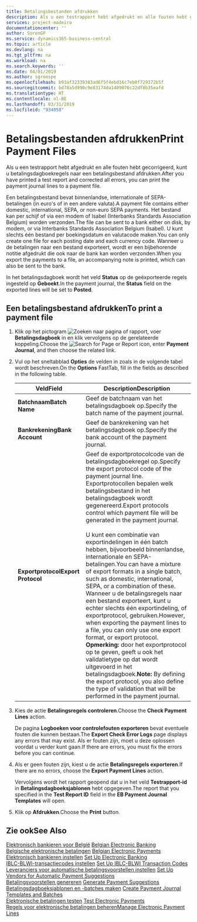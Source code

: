 ```yaml
---
title: Betalingsbestanden afdrukken
description: Als u een testrapport hebt afgedrukt en alle fouten hebt gecorrigeerd, kunt u betalingsdagboekregels naar een betalingsbestand afdrukken.
services: project-madeira
documentationcenter: ''
author: SorenGP
ms.service: dynamics365-business-central
ms.topic: article
ms.devlang: na
ms.tgt_pltfrm: na
ms.workload: na
ms.search.keywords: ''
ms.date: 04/01/2019
ms.author: sgroespe
ms.openlocfilehash: b93af32339383ad6f5f4ebd16c7eb0f729372b5f
ms.sourcegitcommit: bd78a5d990c9e83174da1409076c22df8b35eafd
ms.translationtype: HT
ms.contentlocale: nl-BE
ms.lasthandoff: 03/31/2019
ms.locfileid: "934058"
---
```

# <a name="print-payment-files"></a><span data-ttu-id="ed0ef-103">Betalingsbestanden afdrukken</span><span class="sxs-lookup"><span data-stu-id="ed0ef-103">Print Payment Files</span></span>
<span data-ttu-id="ed0ef-104">Als u een testrapport hebt afgedrukt en alle fouten hebt gecorrigeerd, kunt u betalingsdagboekregels naar een betalingsbestand afdrukken.</span><span class="sxs-lookup"><span data-stu-id="ed0ef-104">After you have printed a test report and corrected all errors, you can print the payment journal lines to a payment file.</span></span>  

<span data-ttu-id="ed0ef-105">Een betalingsbestand bevat binnenlandse, internationale of SEPA-betalingen (in euro's of in een andere valuta).</span><span class="sxs-lookup"><span data-stu-id="ed0ef-105">A payment file contains either domestic, international, SEPA, or non-euro SEPA payments.</span></span> <span data-ttu-id="ed0ef-106">Het bestand kan per schijf of via een modem of Isabel (Interbanks Standards Association Belgium) worden verzonden.</span><span class="sxs-lookup"><span data-stu-id="ed0ef-106">The file can be sent to a bank either on disk, by modem, or via Interbanks Standards Association Belgium (Isabel).</span></span> <span data-ttu-id="ed0ef-107">U kunt slechts één bestand per boekingsdatum en valutacode maken.</span><span class="sxs-lookup"><span data-stu-id="ed0ef-107">You can only create one file for each posting date and each currency code.</span></span> <span data-ttu-id="ed0ef-108">Wanneer u de betalingen naar een bestand exporteert, wordt er een bijbehorende notitie afgedrukt die ook naar de bank kan worden verzonden.</span><span class="sxs-lookup"><span data-stu-id="ed0ef-108">When you export the payments to a file, an accompanying note is printed, which can also be sent to the bank.</span></span>  

<span data-ttu-id="ed0ef-109">In het betalingsdagboek wordt het veld **Status** op de geëxporteerde regels ingesteld op **Geboekt**.</span><span class="sxs-lookup"><span data-stu-id="ed0ef-109">In the payment journal, the **Status** field on the exported lines will be set to **Posted**.</span></span>  

## <a name="to-print-a-payment-file"></a><span data-ttu-id="ed0ef-110">Een betalingsbestand afdrukken</span><span class="sxs-lookup"><span data-stu-id="ed0ef-110">To print a payment file</span></span>  

1.  <span data-ttu-id="ed0ef-111">Klik op het pictogram ![Zoeken naar pagina of rapport](../../media/ui-search/search_small.png "pictogram Zoeken naar pagina of rapport"), voer **Betalingsdagboek** in en klik vervolgens op de gerelateerde koppeling.</span><span class="sxs-lookup"><span data-stu-id="ed0ef-111">Choose the ![Search for Page or Report](../../media/ui-search/search_small.png "Search for Page or Report icon") icon, enter **Payment Journal**, and then choose the related link.</span></span>  
2.  <span data-ttu-id="ed0ef-112">Vul op het sneltabblad **Opties** de velden in zoals in de volgende tabel wordt beschreven.</span><span class="sxs-lookup"><span data-stu-id="ed0ef-112">On the **Options** FastTab, fill in the fields as described in the following table.</span></span>  

    |<span data-ttu-id="ed0ef-113">Veld</span><span class="sxs-lookup"><span data-stu-id="ed0ef-113">Field</span></span>|<span data-ttu-id="ed0ef-114">Description</span><span class="sxs-lookup"><span data-stu-id="ed0ef-114">Description</span></span>|  
    |---------------------------------|---------------------------------------|  
    |<span data-ttu-id="ed0ef-115">**Batchnaam**</span><span class="sxs-lookup"><span data-stu-id="ed0ef-115">**Batch Name**</span></span>|<span data-ttu-id="ed0ef-116">Geef de batchnaam van het betalingsdagboek op.</span><span class="sxs-lookup"><span data-stu-id="ed0ef-116">Specify the batch name of the payment journal.</span></span>|  
    |<span data-ttu-id="ed0ef-117">**Bankrekening**</span><span class="sxs-lookup"><span data-stu-id="ed0ef-117">**Bank Account**</span></span>|<span data-ttu-id="ed0ef-118">Geef de bankrekening van het betalingsdagboek op.</span><span class="sxs-lookup"><span data-stu-id="ed0ef-118">Specify the bank account of the payment journal.</span></span>|  
    |<span data-ttu-id="ed0ef-119">**Exportprotocol**</span><span class="sxs-lookup"><span data-stu-id="ed0ef-119">**Export Protocol**</span></span>|<span data-ttu-id="ed0ef-120">Geef de exportprotocolcode van de betalingsdagboekregel op.</span><span class="sxs-lookup"><span data-stu-id="ed0ef-120">Specify the export protocol code of the payment journal line.</span></span> <span data-ttu-id="ed0ef-121">Exportprotocollen bepalen welk betalingsbestand in het betalingsdagboek wordt gegenereerd.</span><span class="sxs-lookup"><span data-stu-id="ed0ef-121">Export protocols control which payment file will be generated in the payment journal.</span></span><br /><br /> <span data-ttu-id="ed0ef-122">U kunt een combinatie van exportindelingen in één batch hebben, bijvoorbeeld binnenlandse, internationale en SEPA-betalingen.</span><span class="sxs-lookup"><span data-stu-id="ed0ef-122">You can have a mixture of export formats in a single batch, such as domestic, international, SEPA, or a combination of these.</span></span> <span data-ttu-id="ed0ef-123">Wanneer u de betalingsregels naar een bestand exporteert, kunt u echter slechts één exportindeling, of exportprotocol, gebruiken.</span><span class="sxs-lookup"><span data-stu-id="ed0ef-123">However, when exporting the payment lines to a file, you can only use one export format, or export protocol.</span></span> <span data-ttu-id="ed0ef-124">**Opmerking:** door het exportprotocol op te geven, geeft u ook het validatietype op dat wordt uitgevoerd in het betalingsdagboek.</span><span class="sxs-lookup"><span data-stu-id="ed0ef-124">**Note:**  By defining the export protocol, you also define the type of validation that will be performed in the payment journal.</span></span>|  

3.  <span data-ttu-id="ed0ef-125">Kies de actie **Betalingsregels controleren**.</span><span class="sxs-lookup"><span data-stu-id="ed0ef-125">Choose the **Check Payment Lines** action.</span></span>

    <span data-ttu-id="ed0ef-126">De pagina **Logboeken voor controlefouten exporteren** bevat eventuele fouten die kunnen bestaan.</span><span class="sxs-lookup"><span data-stu-id="ed0ef-126">The **Export Check Error Logs** page displays any errors that may exist.</span></span> <span data-ttu-id="ed0ef-127">Als er fouten zijn, moet u deze oplossen voordat u verder kunt gaan.</span><span class="sxs-lookup"><span data-stu-id="ed0ef-127">If there are errors, you must fix the errors before you can continue.</span></span>

4. <span data-ttu-id="ed0ef-128">Als er geen fouten zijn, kiest u de actie **Betalingsregels exporteren**.</span><span class="sxs-lookup"><span data-stu-id="ed0ef-128">If there are no errors, choose the **Export Payment Lines** action.</span></span>  

    <span data-ttu-id="ed0ef-129">Vervolgens wordt het rapport geopend dat u in het veld **Testrapport-id** in **Betalingsdagboeksjablonen** hebt opgegeven.</span><span class="sxs-lookup"><span data-stu-id="ed0ef-129">The report that you specified in the **Test Report ID** field in the **EB Payment Journal Templates** will open.</span></span>  

5.  <span data-ttu-id="ed0ef-130">Klik op **Afdrukken**.</span><span class="sxs-lookup"><span data-stu-id="ed0ef-130">Choose the **Print** button.</span></span>  

## <a name="see-also"></a><span data-ttu-id="ed0ef-131">Zie ook</span><span class="sxs-lookup"><span data-stu-id="ed0ef-131">See Also</span></span>  
 <span data-ttu-id="ed0ef-132">[Elektronisch bankieren voor België](belgian-electronic-banking.md) </span><span class="sxs-lookup"><span data-stu-id="ed0ef-132">[Belgian Electronic Banking](belgian-electronic-banking.md) </span></span>  
 <span data-ttu-id="ed0ef-133">[Belgische elektronische betalingen](belgian-electronic-payments.md) </span><span class="sxs-lookup"><span data-stu-id="ed0ef-133">[Belgian Electronic Payments](belgian-electronic-payments.md) </span></span>  
 <span data-ttu-id="ed0ef-134">[Elektronisch bankieren instellen](how-to-set-up-electronic-banking.md) </span><span class="sxs-lookup"><span data-stu-id="ed0ef-134">[Set Up Electronic Banking](how-to-set-up-electronic-banking.md) </span></span>  
 <span data-ttu-id="ed0ef-135">[IBLC-BLWI-transactiecodes instellen](how-to-set-up-iblc-blwi-transaction-codes.md) </span><span class="sxs-lookup"><span data-stu-id="ed0ef-135">[Set Up IBLC-BLWI Transaction Codes](how-to-set-up-iblc-blwi-transaction-codes.md) </span></span>  
 <span data-ttu-id="ed0ef-136">[Leveranciers voor automatische betalingsvoorstellen instellen](how-to-set-up-vendors-for-automatic-payment-suggestions.md) </span><span class="sxs-lookup"><span data-stu-id="ed0ef-136">[Set Up Vendors for Automatic Payment Suggestions](how-to-set-up-vendors-for-automatic-payment-suggestions.md) </span></span>  
 <span data-ttu-id="ed0ef-137">[Betalingsvoorstellen genereren](how-to-generate-payment-suggestions.md) </span><span class="sxs-lookup"><span data-stu-id="ed0ef-137">[Generate Payment Suggestions](how-to-generate-payment-suggestions.md) </span></span>  
 <span data-ttu-id="ed0ef-138">[Betalingsdagboeksjablonen en -batches maken](how-to-create-payment-journal-templates-and-batches.md) </span><span class="sxs-lookup"><span data-stu-id="ed0ef-138">[Create Payment Journal Templates and Batches](how-to-create-payment-journal-templates-and-batches.md) </span></span>  
 <span data-ttu-id="ed0ef-139">[Elektronische betalingen testen](how-to-test-electronic-payments.md) </span><span class="sxs-lookup"><span data-stu-id="ed0ef-139">[Test Electronic Payments](how-to-test-electronic-payments.md) </span></span>  
 [<span data-ttu-id="ed0ef-140">Regels voor elektronische betalingen beheren</span><span class="sxs-lookup"><span data-stu-id="ed0ef-140">Manage Electronic Payment Lines</span></span>](how-to-manage-electronic-payment-lines.md)
